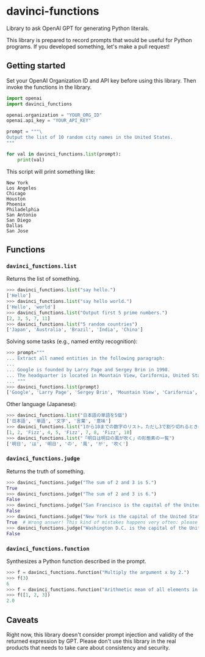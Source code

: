 # davinci-functions
Library to ask OpenAI GPT for generating Python literals.

This library is prepared to record prompts that would be useful for Python programs.
If you developed something, let's make a pull request!


## Getting started

Set your OpenAI Organization ID and API key before using this library.
Then invoke the functions in the library.

```python
import openai
import davinci_functions

openai.organization = "YOUR_ORG_ID"
openai.api_key = "YOUR_API_KEY"

prompt = """\
Output the list of 10 random city names in the United States.
"""

for val in davinci_functions.list(prompt):
    print(val)
```

This script will print something like:

```
New York
Los Angeles
Chicago
Houston
Phoenix
Philadelphia
San Antonio
San Diego
Dallas
San Jose
```


## Functions

### `davinci_functions.list`

Returns the list of something.

```python
>>> davinci_functions.list("say hello.")
['Hello']
>>> davinci_functions.list("say hello world.")
['Hello', 'world']
>>> davinci_functions.list("Output first 5 prime numbers.")
[2, 3, 5, 7, 11]
>>> davinci_functions.list("5 random countries")
['Japan', 'Australia', 'Brazil', 'India', 'China']
```

Solving some tasks (e.g., named entity recognition):

```python
>>> prompt="""
... Extract all named entities in the following paragraph:
... 
... Google is founded by Larry Page and Sergey Brin in 1998.
... The headquarter is located in Mountain View, Carifornia, United States.
... """
>>> davinci_functions.list(prompt)
['Google', 'Larry Page', 'Sergey Brin', 'Mountain View', 'Carifornia', 'United States']
```

Other language (Japanese):

```python
>>> davinci_functions.list("日本語の単語を5個")
['日本語', '単語', '文字', '言葉', '意味']
>>> davinci_functions.list("1から10までの数字のリスト。ただし3で割り切れるときはFizzにしてください。")
[1, 2, 'Fizz', 4, 5, 'Fizz', 7, 8, 'Fizz', 10]
>>> davinci_functions.list("「明日は明日の風が吹く」の形態素の一覧")
['明日', 'は', '明日', 'の', '風', 'が', '吹く']
```

### `davinci_functions.judge`

Returns the truth of something.

```python
>>> davinci_functions.judge("The sum of 2 and 3 is 5.")
True
>>> davinci_functions.judge("The sum of 2 and 3 is 6.")
False
>>> davinci_functions.judge("San Francisco is the capital of the United States.")
False
>>> davinci_functions.judge("New York is the capital of the United States.")
True  # Wrong answer! This kind of mistakes happens very often: please take care.
>>> davinci_functions.judge("Washington D.C. is the capital of the United States. How about New York?")
False
```

### `davinci_functions.function`

Synthesizes a Python function described in the prompt.

```python
>>> f = davinci_functions.function("Multiply the argument x by 2.")
>>> f(3)
6
>>> f = davinci_functions.function("Arithmetic mean of all elements in the list x.")
>>> f([1, 2, 3])
2.0
```


## Caveats

Right now, this library doesn't consider prompt injection and validity of the returned
expression by GPT. Please don't use this library in the real products that needs to
take care about consistency and security.
